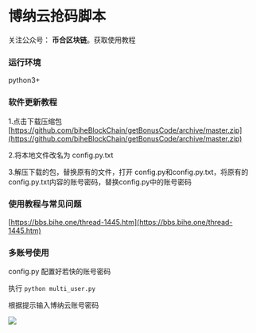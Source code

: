 # 博纳云抢码脚本

关注公众号： **币合区块链**。获取使用教程

### 运行环境

python3+

### 软件更新教程

1.点击下载压缩包 [https://github.com/biheBlockChain/getBonusCode/archive/master.zip](https://github.com/biheBlockChain/getBonusCode/archive/master.zip)

2.将本地文件改名为 config.py.txt

3.解压下载的包，替换原有的文件，打开 config.py和config.py.txt，将原有的config.py.txt内容的账号密码，替换config.py中的账号密码

### 使用教程与常见问题

[https://bbs.bihe.one/thread-1445.htm](https://bbs.bihe.one/thread-1445.htm)


### 多账号使用

 config.py 配置好若快的账号密码

执行 `python multi_user.py`

根据提示输入博纳云账号密码

![](https://mp.weixin.qq.com/mp/qrcode?scene=10000004&size=102&__biz=MzUyNzYzOTE1Mg==&mid=2247483718&idx=1&sn=39dbf5a7df237b6f5e87e8c555c85273&send_time=)
